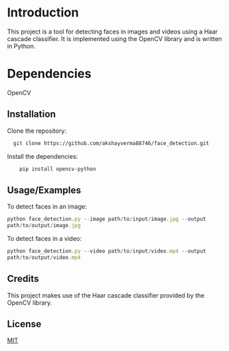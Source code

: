 
# Introduction
This project is a tool for detecting faces in images and videos using a Haar cascade classifier. It is implemented using the OpenCV library and is written in Python.


# Dependencies
OpenCV









## Installation

Clone the repository:

```bash
  git clone https://github.com/akshayverma88746/face_detection.git

```
Install the dependencies:

```bash
    pip install opencv-python
```
    
## Usage/Examples
To detect faces in an image:
```javascript
python face_detection.py --image path/to/input/image.jpg --output 
path/to/output/image.jpg
```
To detect faces in a video:
```javascript
python face_detection.py --video path/to/input/video.mp4 --output 
path/to/output/video.mp4
```


## Credits

This project makes use of the Haar cascade classifier provided by the OpenCV library.


## License

[MIT](https://choosealicense.com/licenses/mit/)

